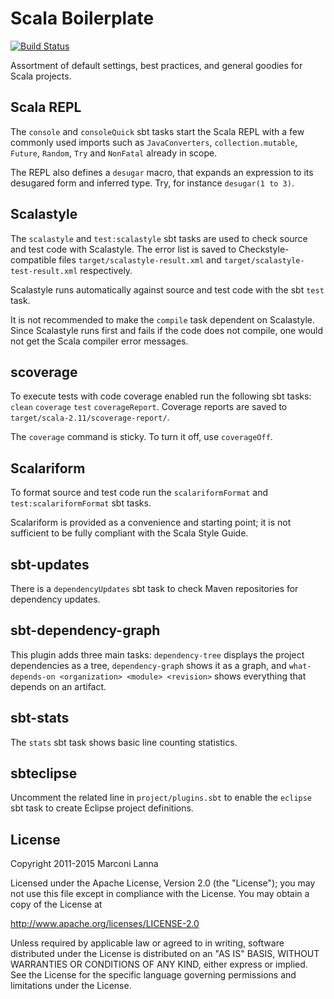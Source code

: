 Scala Boilerplate
=================

[![Build Status](https://travis-ci.org/marconilanna/scala-boilerplate.svg)](https://travis-ci.org/marconilanna/scala-boilerplate)

Assortment of default settings, best practices, and general goodies for Scala projects.

Scala REPL
----------

The `console` and `consoleQuick` sbt tasks start the Scala REPL with a few commonly used imports such as `JavaConverters`, `collection.mutable`, `Future`, `Random`, `Try` and `NonFatal` already in scope.

The REPL also defines a `desugar` macro, that expands an expression to its desugared form and inferred type. Try, for instance `desugar(1 to 3)`.

Scalastyle
----------

The `scalastyle` and `test:scalastyle` sbt tasks are used to check source and test code with Scalastyle. The error list is saved to Checkstyle-compatible files `target/scalastyle-result.xml` and `target/scalastyle-test-result.xml` respectively.

Scalastyle runs automatically against source and test code with the sbt `test` task.

It is not recommended to make the `compile` task dependent on Scalastyle. Since Scalastyle runs first and fails if the code does not compile, one would not get the Scala compiler error messages.

scoverage
---------

To execute tests with code coverage enabled run the following sbt tasks: `clean` `coverage` `test` `coverageReport`. Coverage reports are saved to `target/scala-2.11/scoverage-report/`.

The `coverage` command is sticky. To turn it off, use `coverageOff`.

Scalariform
-----------

To format source and test code run the `scalariformFormat` and `test:scalariformFormat` sbt tasks.

Scalariform is provided as a convenience and starting point; it is not sufficient to be fully compliant with the Scala Style Guide.

sbt-updates
-----------

There is a `dependencyUpdates` sbt task to check Maven repositories for dependency updates.

sbt-dependency-graph
--------------------

This plugin adds three main tasks: `dependency-tree` displays the project dependencies as a tree, `dependency-graph` shows it as a graph, and `what-depends-on <organization> <module> <revision>` shows everything that depends on an artifact.

sbt-stats
---------

The `stats` sbt task shows basic line counting statistics.

sbteclipse
----------

Uncomment the related line in `project/plugins.sbt` to enable the `eclipse` sbt task to create Eclipse project definitions.

License
-------

Copyright 2011-2015 Marconi Lanna

Licensed under the Apache License, Version 2.0 (the "License");
you may not use this file except in compliance with the License.
You may obtain a copy of the License at

   http://www.apache.org/licenses/LICENSE-2.0

Unless required by applicable law or agreed to in writing, software
distributed under the License is distributed on an "AS IS" BASIS,
WITHOUT WARRANTIES OR CONDITIONS OF ANY KIND, either express or implied.
See the License for the specific language governing permissions and
limitations under the License.
